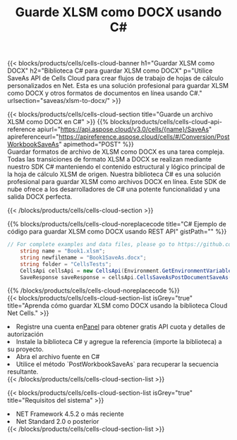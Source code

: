 ﻿---
title:  Guarde XLSM como DOCX usando C#
description:  Utilizando Aspose.Cells Cloud SDK para C# para guardar el archivo en formato XLSM como archivo en formato DOCX.
kwords: Excel, Save XLSM as DOCX, REST, C#
howto: How to save XLSM as DOCX using Aspose.Cells Cloud C# library.
---
{{< blocks/products/cells/cells-cloud-banner h1="Guardar XLSM como DOCX" h2="Biblioteca C# para guardar XLSM como DOCX" p="Utilice SaveAs API de Cells Cloud para crear flujos de trabajo de hojas de cálculo personalizados en Net. Esta es una solución profesional para guardar XLSM como DOCX y otros formatos de documentos en línea usando C#." urlsection="saveas/xlsm-to-docx/" >}}

{{< blocks/products/cells/cells-cloud-section title="Guarde un archivo XLSM como DOCX en C#" >}}
{{% blocks/products/cells/cells-cloud-api-reference apiurl="https://api.aspose.cloud/v3.0/cells/{name}/SaveAs" apireferenceurl="https://apireference.aspose.cloud/cells/#/Conversion/PostWorkbookSaveAs" apimethod="POST" %}}
<br/>
Guardar formatos de archivo de XLSM como DOCX es una tarea compleja. Todas las transiciones de formato XLSM a DOCX se realizan mediante nuestro SDK C# manteniendo el contenido estructural y lógico principal de la hoja de cálculo XLSM de origen. Nuestra biblioteca C# es una solución profesional para guardar XLSM como archivos DOCX en línea. Este SDK de nube ofrece a los desarrolladores de C# una potente funcionalidad y una salida DOCX perfecta.

{{< /blocks/products/cells/cells-cloud-section >}}

{{% blocks/products/cells/cells-cloud-noreplacecode title="C# Ejemplo de código para guardar XLSM como DOCX usando REST API" gistPath="" %}}
  
```cs
// For complete examples and data files, please go to https://github.com/aspose-cells-cloud/aspose-cells-cloud-dotnet/
    string name = "Book1.xlsm";
    string newfilename = "Book1SaveAs.docx";
    string folder = "CellsTests";
    CellsApi cellsApi = new CellsApi(Environment.GetEnvironmentVariable("ProductClientId"), Environment.GetEnvironmentVariable("ProductClientSecret"));
    SaveResponse saveResponse = cellsApi.CellsSaveAsPostDocumentSaveAs(name, null, newfilename, null,null,folder);
```
  
{{% /blocks/products/cells/cells-cloud-noreplacecode %}}
<br/>
{{< blocks/products/cells/cells-cloud-section-list isGrey="true" title="Aprenda cómo guardar XLSM como DOCX usando la biblioteca Cloud Net Cells." >}}
<li> Registre una cuenta en<a href="https://dashboard.aspose.cloud/">Panel</a> para obtener gratis API cuota y detalles de autorización</li>
<li>Instale la biblioteca C# y agregue la referencia (importe la biblioteca) a su proyecto.</li>
<li>Abra el archivo fuente en C#</li>
<li>Utilice el método `PostWorkbookSaveAs` para recuperar la secuencia resultante.</li>
{{< /blocks/products/cells/cells-cloud-section-list >}}

{{< blocks/products/cells/cells-cloud-section-list isGrey="true" title="Requisitos del sistema" >}}
<li>NET Framework 4.5.2 o más reciente</li>
<li>Net Standard 2.0 o posterior</li>
{{< /blocks/products/cells/cells-cloud-section-list >}}
